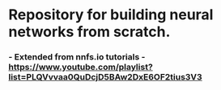 # Repository for building neural networks from scratch.

### - Extended from nnfs.io tutorials - https://www.youtube.com/playlist?list=PLQVvvaa0QuDcjD5BAw2DxE6OF2tius3V3